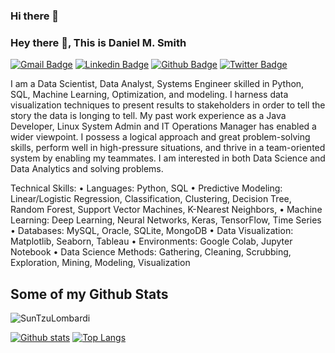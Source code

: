 ### Hi there 👋

### Hey there 👋, This is Daniel M. Smith
[![Gmail Badge](https://img.shields.io/badge/-danielmsmith1@gmail.com-c14438?style=flat&logo=Gmail&logoColor=white&link=mailto:danielmsmith1@gmail.com)](mailto:danielmsmith1@gmail.com) 
[![Linkedin Badge](https://img.shields.io/badge/-SunTzuLombardi-0072b1?style=flat&logo=Linkedin&logoColor=white&link=https://www.linkedin.com/in/SunTzuLombardi/)](https://www.linkedin.com/in/SunTzuLombardi/) [![Github Badge](https://img.shields.io/badge/-SunTzuLombardi-grey?style=flat&logo=github&logoColor=white&link=https://github.com/SunTzuLombardi/)](https://www.github.com/SunTzuLombardi/) [![Twitter Badge](https://img.shields.io/badge/-SunTzuLombardi-00acee?style=flat&logo=twitter&logoColor=white&link=https://twitter.com/SunTzuLombardi/)](https://www.twitter.com/SunTzuLombardi/) <p align='left'>I am a Data Scientist, Data Analyst, Systems Engineer skilled in Python, SQL, Machine Learning, Optimization, and modeling. I harness data visualization techniques to present results to stakeholders in order to tell the story the data is longing to tell. My past work experience as a Java Developer, Linux System Admin and IT Operations Manager has enabled a wider viewpoint.  I possess a logical approach and great problem-solving skills, perform well in high-pressure situations, and thrive in a team-oriented system by enabling my teammates. I am interested in both Data Science and Data Analytics and solving problems.

Technical Skills:
• Languages: Python, SQL
• Predictive Modeling: Linear/Logistic Regression, Classification, Clustering, Decision Tree, Random Forest, Support Vector Machines, K-Nearest Neighbors, 
• Machine Learning: Deep Learning, Neural Networks, Keras, TensorFlow, Time Series
• Databases: MySQL, Oracle, SQLite, MongoDB
• Data Visualization: Matplotlib, Seaborn, Tableau
• Environments: Google Colab, Jupyter Notebook
• Data Science Methods: Gathering, Cleaning, Scrubbing, Exploration, Mining, Modeling, Visualization</p>
## Some of my Github Stats
<p align=left> <img src=https://komarev.com/ghpvc/?username=SunTzuLombardi alt=SunTzuLombardi /> </p>

[![Github stats](https://github-readme-stats.vercel.app/api?username=SunTzuLombardi&show_icons=true&include_all_commits=true)](https://github.com/SunTzuLombardi/github-readme-stats)
[![Top Langs](https://github-readme-stats.vercel.app/api/top-langs/?username=SunTzuLombardi&layout=compact)](https://github.com/SunTzuLombardi/github-readme-stats)

<!--
**SunTzuLombardi/SunTzuLombardi** is a ✨ _special_ ✨ repository because its `README.md` (this file) appears on your GitHub profile.

Here are some ideas to get you started:

- 🔭 I’m currently working on ...
- 🌱 I’m currently learning ...
- 👯 I’m looking to collaborate on ...
- 🤔 I’m looking for help with ...
- 💬 Ask me about ...
- 📫 How to reach me: ...
- 😄 Pronouns: ...
- ⚡ Fun fact: ...
-->
